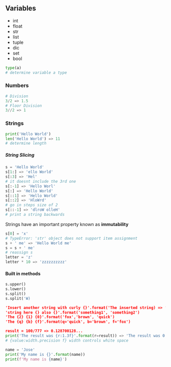 ## Variables 
- int
- float
- str
- list
- tuple
- dic 
- set
- bool
```python
type(a)
# determine variable a type 
```
### Numbers
```python
# Division 
3/2 => 1.5
# Floor Division 
3//2 => 1
```
### Strings
```python
print('Hello World')
len('Hello World') => 11
# determine length
``` 
##### String Slicing
```python
s = 'Hello World'
s[1:] => 'ello World'
s[:3] => 'Hel' 
# it doesnt include the 3rd one
s[:-1] => 'Hello Worl' 
s[:] => 'Hello World'
s[::1] => 'Hello World'
s[::2] => 'HloWrd'
# go in steps size of 2
s[::-1] => 'dlroW olleH'
# print a string backwards
```
Strings have an important property known as **immutability**
```python
s[0] = 'x'
# TypeError: 'str' object does not support item assignment
s + ' me' => 'Hello World me'
s = s + ' me' 
# reassign s
letter = 'z'
letter * 10 => 'zzzzzzzzzz'
```
#### Built in methods
```python
s.upper()
s.lower()
s.split()
s.split('W)

'Insert another string with curly {}'.format('The inserted string) => 'Insert another string with curly The inserted string'
'string here {} also {}'.format('something1', 'something2')
'The {2} {1} {0}'.format('fox','brown', 'quick')
'The {q} {b} {f}'.format(q='quick', b='brown', f='fox')

result = 100/777 => 0.128700128...
print('The result was {r:1.3f}'.format(r=result)) => 'The result was 0.129' 
# {value:width.precision f} width controls white space

name = 'Jose'
print('My name is {}'.format(name))
print(f'My name is {name}')
```


